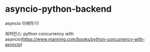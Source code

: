 # asyncio-python-backend
asyncio 이해하기!

레퍼런스: python concurrency with asyncio(https://www.manning.com/books/python-concurrency-with-asyncio)
